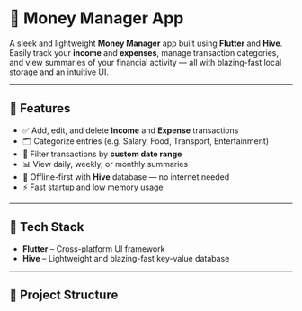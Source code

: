 # 💸 Money Manager App 

A sleek and lightweight **Money Manager** app built using **Flutter** and **Hive**. Easily track your **income** and **expenses**, manage transaction categories, and view summaries of your financial activity — all with blazing-fast local storage and an intuitive UI.

---

## 🚀 Features

- ✅ Add, edit, and delete **Income** and **Expense** transactions
- 🗂️ Categorize entries (e.g. Salary, Food, Transport, Entertainment)
- 📆 Filter transactions by **custom date range**
- 📊 View daily, weekly, or monthly summaries
- 💾 Offline-first with **Hive** database — no internet needed
- ⚡ Fast startup and low memory usage

---

## 🧰 Tech Stack

- **Flutter** – Cross-platform UI framework
- **Hive** – Lightweight and blazing-fast key-value database

---

## 📁 Project Structure

